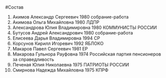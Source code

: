 #Состав
1. Акимов Александр Сергеевич 1980 собрание-работа
2. Акимова Ольга Михайловна 1980 ЛДПР
3. Александрова Юлия Владимировна 1980 КОММУНИСТЫ РОССИИ
4. Бутусов Андрей Александрович 1980 собрание-работа
5. Елисеева Дарья Владимировна 1994 СР
6. Корсунов Кирилл Игоревич 1992 ЯБЛОКО
7. Макаров Павел Сергеевич 1981 ЕР
8. Макарова Гульнора Рауфовна 1974 Российская партия пенсионеров за справедливость
9. Печеная Юлия Николаевна 1975 ПАТРИОТЫ РОССИИ
10. Смирнова Надежда Михайловна 1975 КПРФ
